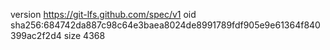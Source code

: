 version https://git-lfs.github.com/spec/v1
oid sha256:684742da887c98c64e3baea8024de8991789fdf905e9e61364f840399ac2f2d4
size 4368
